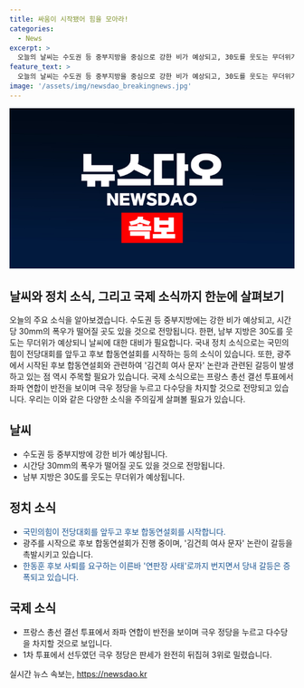 ```yaml
---
title: 싸움이 시작됐어 힘을 모아라!
categories:
  - News
excerpt: >
  오늘의 날씨는 수도권 등 중부지방을 중심으로 강한 비가 예상되고, 30도를 웃도는 무더위가 예상된다. 국민의힘 전당대회를 앞둔 후보 합동연설회가 시작되며, 김건희 여사 문자 논란과 함께 당내 갈등이 증폭되고 있다. 경찰은 해병대원 순직 사건의 수사 결과를 발표하며, 해병대원 특검법 국회재표결을 앞두고 관심이 쏠리고 있다. 프랑스 총선 결선에서 좌파 연합이 극우 정당을 누르고 다수당을 차지할 것으로 보인다.
feature_text: >
  오늘의 날씨는 수도권 등 중부지방을 중심으로 강한 비가 예상되고, 30도를 웃도는 무더위가 예상된다. 국민의힘 전당대회를 앞둔 후보 합동연설회가 시작되며, 김건희 여사 문자 논란과 함께 당내 갈등이 증폭되고 있다. 경찰은 해병대원 순직 사건의 수사 결과를 발표하며, 해병대원 특검법 국회재표결을 앞두고 관심이 쏠리고 있다. 프랑스 총선 결선에서 좌파 연합이 극우 정당을 누르고 다수당을 차지할 것으로 보인다.
image: '/assets/img/newsdao_breakingnews.jpg'
---
```


<p><img src="/assets/img/newsdao_breakingnews.jpg" alt="firstkoreanews 속보" /></p>

<h2 data-ke-size="size26">날씨와 정치 소식, 그리고 국제 소식까지 한눈에 살펴보기</h2>

<p data-ke-size="size16">오늘의 주요 소식을 알아보겠습니다. 수도권 등 중부지방에는 강한 비가 예상되고, 시간당 30mm의 폭우가 떨어질 곳도 있을 것으로 전망됩니다. 한편, 남부 지방은 30도를 웃도는 무더위가 예상되니 날씨에 대한 대비가 필요합니다. 국내 정치 소식으로는 국민의힘이 전당대회를 앞두고 후보 합동연설회를 시작하는 등의 소식이 있습니다. 또한, 광주에서 시작된 후보 합동연설회와 관련하여 '김건희 여사 문자' 논란과 관련된 갈등이 발생하고 있는 점 역시 주목할 필요가 있습니다. 국제 소식으로는 프랑스 총선 결선 투표에서 좌파 연합이 반전을 보이며 극우 정당을 누르고 다수당을 차지할 것으로 전망되고 있습니다. 우리는 이와 같은 다양한 소식을 주의깊게 살펴볼 필요가 있습니다.</p>

<h2 data-ke-size="size26">날씨</h2>

<ul>
    <li>수도권 등 중부지방에 강한 비가 예상됩니다.</li>
    <li>시간당 30mm의 폭우가 떨어질 곳도 있을 것으로 전망됩니다.</li>
    <li>남부 지방은 30도를 웃도는 무더위가 예상됩니다.</li>
</ul>

<h2 data-ke-size="size26">정치 소식</h2>

<ul>
    <li><span style="color: #1a5490;">국민의힘이 전당대회를 앞두고 후보 합동연설회를 시작합니다.</span></li>
    <li>광주를 시작으로 후보 합동연설회가 진행 중이며, '김건희 여사 문자' 논란이 갈등을 촉발시키고 있습니다.</li>
    <li><span style="color: #1a5490;">한동훈 후보 사퇴를 요구하는 이른바 '연판장 사태'로까지 번지면서 당내 갈등은 증폭되고 있습니다.</span></li>
</ul>

<h2 data-ke-size="size26">국제 소식</h2>

<ul>
    <li>프랑스 총선 결선 투표에서 좌파 연합이 반전을 보이며 극우 정당을 누르고 다수당을 차지할 것으로 보입니다.</li>
    <li>1차 투표에서 선두였던 극우 정당은 판세가 완전히 뒤집혀 3위로 밀렸습니다.</li>
</ul>
실시간 뉴스 속보는, <a href="https://newsdao.kr" rel="dofollow">https://newsdao.kr</a>


